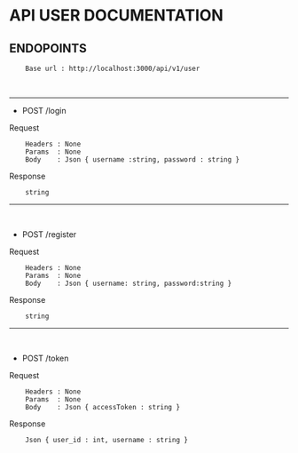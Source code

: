 # API USER DOCUMENTATION

## ENDOPOINTS  

```
    Base url : http://localhost:3000/api/v1/user
```
<br>

---
+ POST /login

Request
``` 
    Headers : None
    Params  : None
    Body    : Json { username :string, password : string }
```
Response
```
    string
```
---
<br>

+ POST /register

Request
``` 
    Headers : None
    Params  : None
    Body    : Json { username: string, password:string }
```
Response
```
    string
```
---

<br>

+ POST /token

Request
``` 
    Headers : None
    Params  : None
    Body    : Json { accessToken : string }
```
Response
```
    Json { user_id : int, username : string }
```
